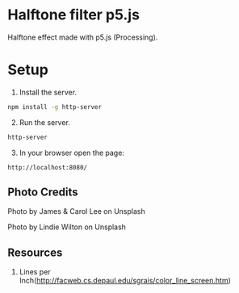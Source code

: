 # Halftone filter p5.js

Halftone effect made with p5.js (Processing).

# Setup

1. Install the server.

```bash
npm install -g http-server
```

2. Run the server.

```bash
http-server
```

3. In your browser open the page:
```
http://localhost:8080/
```

## Photo Credits
Photo by James & Carol Lee on Unsplash

Photo by Lindie Wilton on Unsplash

## Resources

1. Lines per Inch(http://facweb.cs.depaul.edu/sgrais/color_line_screen.htm)

